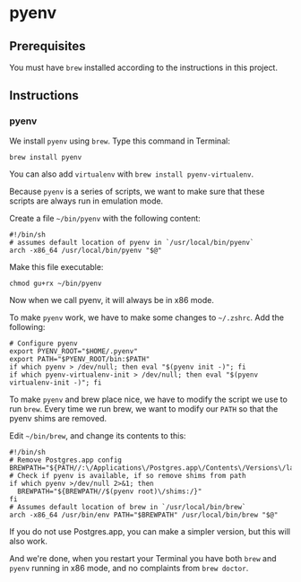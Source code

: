# pyenv

## Prerequisites

You must have `brew` installed according to the instructions in this project.

## Instructions

### pyenv

We install `pyenv` using `brew`. Type this command in Terminal:

```
brew install pyenv
```

You can also add `virtualenv` with `brew install pyenv-virtualenv`.

Because `pyenv` is a series of scripts, we want to make sure that these scripts are always run in emulation mode.

Create a file `~/bin/pyenv` with the following content:

```
#!/bin/sh
# assumes default location of pyenv in `/usr/local/bin/pyenv`
arch -x86_64 /usr/local/bin/pyenv "$@"
```

Make this file executable:

```
chmod gu+rx ~/bin/pyenv
```

Now when we call pyenv, it will always be in x86 mode.

To make `pyenv` work, we have to make some changes to `~/.zshrc`. Add the following:

```
# Configure pyenv
export PYENV_ROOT="$HOME/.pyenv"
export PATH="$PYENV_ROOT/bin:$PATH"
if which pyenv > /dev/null; then eval "$(pyenv init -)"; fi
if which pyenv-virtualenv-init > /dev/null; then eval "$(pyenv virtualenv-init -)"; fi
```

To make `pyenv` and brew place nice, we have to modify the script we use to run `brew`. Every time we run brew, we want to modify our `PATH` so that the pyenv shims are removed.

Edit `~/bin/brew`, and change its contents to this:

```
#!/bin/sh
# Remove Postgres.app config
BREWPATH="${PATH//:\/Applications\/Postgres.app\/Contents\/Versions\/latest\/bin/}"
# Check if pyenv is available, if so remove shims from path
if which pyenv >/dev/null 2>&1; then
  BREWPATH="${BREWPATH//$(pyenv root)\/shims:/}"
fi
# Assumes default location of brew in `/usr/local/bin/brew`
arch -x86_64 /usr/bin/env PATH="$BREWPATH" /usr/local/bin/brew "$@"
```

If you do not use Postgres.app, you can make a simpler version, but this will also work.

And we're done, when you restart your Terminal you have both `brew` and `pyenv` running in x86 mode, and no complaints from `brew doctor`.
